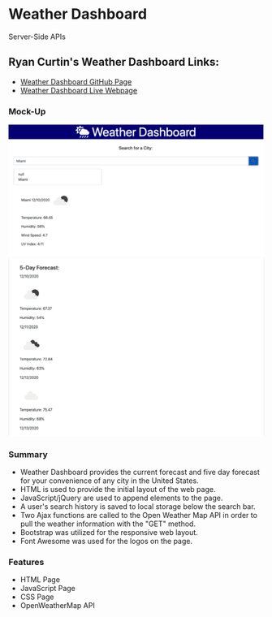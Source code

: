 # Weather Dashboard
Server-Side APIs

## Ryan Curtin's Weather Dashboard Links:
* [Weather Dashboard GitHub Page](https://github.com/rpc08002/Weather-Dashboard)
* [Weather Dashboard Live Webpage](https://rpc08002.github.io/Weather-Dashboard/)

### Mock-Up
![Weather Dashboard](Assets/mockup.png)
![Weather Dashboard](Assets/mockup2.png)

### Summary
* Weather Dashboard provides the current forecast and five day forecast for your convenience of any city in the United States.
* HTML is used to provide the initial layout of the web page.
* JavaScript/jQuery are used to append elements to the page.
* A user's search history is saved to local storage below the search bar.
* Two Ajax functions are called to the Open Weather Map API in order to pull the weather information with the "GET" method.
* Bootstrap was utilized for the responsive web layout.
* Font Awesome was used for the logos on the page.

### Features
* HTML Page
* JavaScript Page
* CSS Page
* OpenWeatherMap API